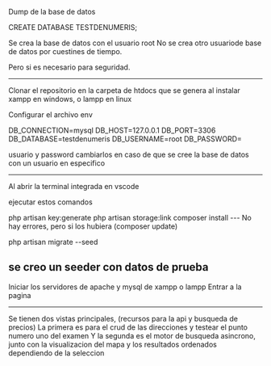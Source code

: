 <p>Dump de la base de datos</p>
CREATE DATABASE TESTDENUMERIS;

Se crea la base de datos con el usuario root
No se crea otro usuariode base de datos por cuestines de tiempo.

Pero si es necesario para seguridad.

--------------------------------

Clonar el repositorio en la carpeta de htdocs que se genera al instalar xampp en windows, o lampp en linux

Configurar el archivo env

DB_CONNECTION=mysql
DB_HOST=127.0.0.1
DB_PORT=3306
DB_DATABASE=testdenumeris
DB_USERNAME=root
DB_PASSWORD=

usuario y password cambiarlos en caso de que se cree la base de datos con un usuario en especifico

----------------------------------

Al abrir la terminal integrada en vscode

ejecutar estos comandos

php artisan key:generate
php artisan storage:link
composer install --- No hay errores, pero si los hubiera (composer update)

php artisan migrate --seed

se creo un seeder con datos de prueba
----------------------------------

Iniciar los servidores de apache y mysql de xampp o lampp
Entrar a la pagina

--------------------------------

Se tienen dos vistas principales, (recursos para la api y busqueda de precios)
La primera es para el crud de las direcciones y testear el punto numero uno del examen
Y la segunda es el motor de busqueda asincrono, junto con la visualizacion del mapa y los resultados ordenados dependiendo de la seleccion


